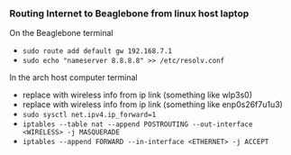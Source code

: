 ### Routing Internet to Beaglebone from linux host laptop
On the Beaglebone terminal
- `sudo route add default gw 192.168.7.1`
- `sudo echo "nameserver 8.8.8.8" >> /etc/resolv.conf`

In the arch host computer terminal
- replace <WIRLESS> with wireless info from ip link (something like wlp3s0)
- replace <ETHERNET> with wireless info from ip link (something like enp0s26f7u1u3)
- `sudo sysctl net.ipv4.ip_forward=1`
- `iptables --table nat --append POSTROUTING --out-interface <WIRELESS> -j MASQUERADE`
- `iptables --append FORWARD --in-interface <ETHERNET> -j ACCEPT`

